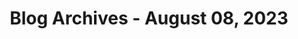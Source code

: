---
layout: category
title: "Blog Archives - August 08, 2023" 
category: "year-2023"
lang: en
permalink: '/category/2023/08/08/'
pagination:
    enabled: true
    category: ["year-2023", "month-08", "day-08"]
    permalink: /page/:num/
    locale: en
---